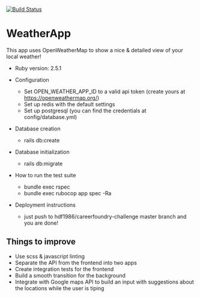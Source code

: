 [![Build Status](https://travis-ci.org/hdf1986/careerfoundry-challenge.svg?branch=master)](https://travis-ci.org/hdf1986/careerfoundry-challenge)
# WeatherApp

This app uses OpenWeatherMap to show a nice & detailed view of your local weather!

- Ruby version: 2.5.1

- Configuration
  - Set OPEN_WEATHER_APP_ID to a valid api token (create yours at https://openweathermap.org/)
  - Set up redis with the default settings
  - Set up postgresql (you can find the credentials at config/database.yml)

- Database creation
  - rails db:create

- Database initialization
  - rails db:migrate

- How to run the test suite
  - bundle exec rspec
  - bundle exec rubocop app spec -Ra

- Deployment instructions
  - just push to hdf1986/careerfoundry-challenge master branch and you are done!

## Things to improve
- Use scss & javascript linting
- Separate the API from the frontend into two apps
- Create integration tests for the frontend
- Build a smooth transition for the background
- Integrate with Google maps API to build an input with suggestions about the locations while the user is tiping